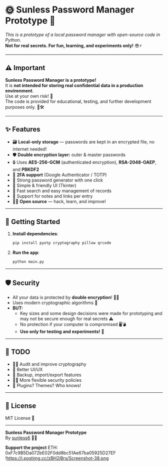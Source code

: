 # 🌞 Sunless Password Manager Prototype 🔐
_This is a prototype of a local password manager with open-source code in Python._  
**Not for real secrets. For fun, learning, and experiments only!** 😎⚡

---

## ⚠️ Important

**Sunless Password Manager is a prototype!**  
It is **not intended for storing real confidential data in a production environment**.  
Use at your own risk! 👀  
The code is provided for educational, testing, and further development purposes only. 🧪🛠️

---

## ✨ Features

- 🗃️ **Local-only storage** — passwords are kept in an encrypted file, no internet needed!
- 🛡️ **Double encryption layer:** outer & master passwords
- 🔒 Uses **AES-256-GCM** (authenticated encryption), **RSA-2048-OAEP**, and **PBKDF2**
- 📱 **2FA support** (Google Authenticator / TOTP)
- 🧬 Strong password generator with one click
- 🎨 Simple & friendly UI (Tkinter)
- 🚀 Fast search and easy management of records
- 📝 Support for notes and links per entry
- 🧑‍💻 **Open source** — hack, learn, and improve!

---

## 🚀 Getting Started

1. **Install dependencies**:
    ```bash
    pip install pyotp cryptography pillow qrcode
    ```

2. **Run the app**:
    ```bash
    python main.py
    ```

---

## 🛡️ Security

- All your data is protected by **double encryption**! 🔐🔐
- Uses modern cryptographic algorithms 🧊
- **BUT:**  
  - Key sizes and some design decisions were made for prototyping and may not be secure enough for real secrets ⚠️
  - No protection if your computer is compromised 🖥️💣
  - **Use only for testing and experiments!** 🎲

---

## 📝 TODO

- 🕵️‍♂️ Audit and improve cryptography
- 💎 Better UI/UX
- 💾 Backup, import/export features
- 🏳️‍🌈 More flexible security policies
- 🧩 Plugins? Themes? Who knows!

---

## 📃 License

MIT License 📜

---

**Sunless Password Manager Prototype**  
By [sunless6](https://github.com/sunless6) 🚀🌙

**Support the project** 
ETH: 0xF7c9B5Da072bE02F0dd8bc51Ae67ba05925D27EF
!https://i.postimg.cc/zBH2jBrs/Screenshot-38.png
